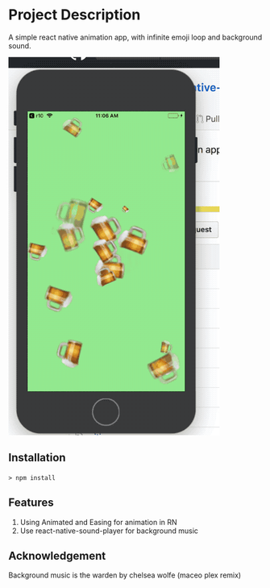 # Project Description
A simple react native animation app, with infinite emoji loop and background sound.

![Alt Text](./rn_animation.gif "app demo gif")  
## Installation
`> npm install`

## Features
1. Using Animated and Easing for animation in RN
2. Use react-native-sound-player for background music

## Acknowledgement
Background music is the warden by chelsea wolfe (maceo plex remix)
